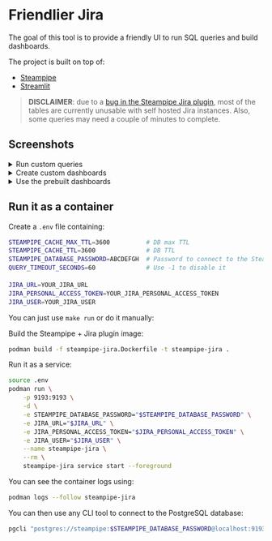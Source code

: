 # Friendlier Jira

The goal of this tool is to provide a friendly UI to run SQL queries and
build dashboards.

The project is built on top of: 
- [Steampipe](https://github.com/turbot/steampipe)
- [Streamlit](https://github.com/streamlit/streamlit)

> **DISCLAIMER**: due to a [bug in the Steampipe Jira plugin](https://github.com/turbot/steampipe-plugin-jira/pull/86/commits/6121a8a5faa17c186c58d78c2086a1a3de25da3c), most of the tables are currently unusable with self hosted Jira instances. Also, some queries may need a couple of minutes to complete.

## Screenshots

<details>
<summary>Run custom queries</summary>
<br>

![Custom queries](docs/static/custom_queries.png)

</details>

<details>
<summary>Create custom dashboards</summary>
<br>

![Custom dashboards](docs/static/custom_dashboards.png)

</details>

<details>
<summary>Use the prebuilt dashboards</summary>
<br>

![Prebuilt dashboards](docs/static/prebuilt_dashboards.png)

</details>

## Run it as a container

Create a `.env` file containing:

```sh
STEAMPIPE_CACHE_MAX_TTL=3600          # DB max TTL
STEAMPIPE_CACHE_TTL=3600              # DB TTL
STEAMPIPE_DATABASE_PASSWORD=ABCDEFGH  # Password to connect to the Steampipe DB
QUERY_TIMEOUT_SECONDS=60              # Use -1 to disable it

JIRA_URL=YOUR_JIRA_URL
JIRA_PERSONAL_ACCESS_TOKEN=YOUR_JIRA_PERSONAL_ACCESS_TOKEN
JIRA_USER=YOUR_JIRA_USER
```

You can just use `make run` or do it manually:

Build the Steampipe + Jira plugin image:
```sh
podman build -f steampipe-jira.Dockerfile -t steampipe-jira .
```

Run it as a service:
```sh
source .env
podman run \
    -p 9193:9193 \
    -d \
    -e STEAMPIPE_DATABASE_PASSWORD="$STEAMPIPE_DATABASE_PASSWORD" \
    -e JIRA_URL="$JIRA_URL" \
    -e JIRA_PERSONAL_ACCESS_TOKEN="$JIRA_PERSONAL_ACCESS_TOKEN" \
    -e JIRA_USER="$JIRA_USER" \
    --name steampipe-jira \
    --rm \
    steampipe-jira service start --foreground
```

You can see the container logs using:
```sh
podman logs --follow steampipe-jira
```

You can then use any CLI tool to connect to the PostgreSQL database:
```sh
pgcli "postgres://steampipe:$STEAMPIPE_DATABASE_PASSWORD@localhost:9193/steampipe?sslmode=require"
```
